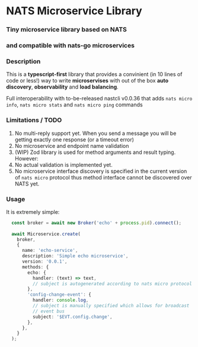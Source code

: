 # NATS Microservice Library
### Tiny microservice library based on NATS
### and compatible with nats-go microservices

### Description

This is a **typescript-first** library that provides a convinient (in 10 lines of code or less!) way to write **microservises** with out of the box **auto discovery**, **observability** and **load balancing**.

Full interoperability with to-be-released nastcli v0.0.36
that adds `nats micro info`, `nats micro stats` and `nats micro ping` commands

### Limitations / TODO

1. No multi-reply support yet. When you send a message you will be getting exactly one response (or a timeout error)
2. No microservice and endpoint name validation
3. (WIP) Zod library is used for method arguments and result typing. However:
4. No actual validation is implemented yet. 
5. No microservice interface discovery is specified in the current version of `nats micro` protocol thus method interface cannot be discovered over NATS yet.

### Usage

It is extremely simple:

```ts
  const broker = await new Broker('echo' + process.pid).connect();
  
  await Microservice.create(
    broker,
    {
      name: 'echo-service',
      description: 'Simple echo microservice',
      version: '0.0.1',
      methods: {
        echo: {
          handler: (text) => text,
          // subject is autogenerated according to nats micro protocol
        },
        'config-change-event': {
          handler: console.log,
          // subject is manually specified which allows for broadcast
          // event bus
          subject: '$EVT.config.change',
        },
      },
    }
  );
```